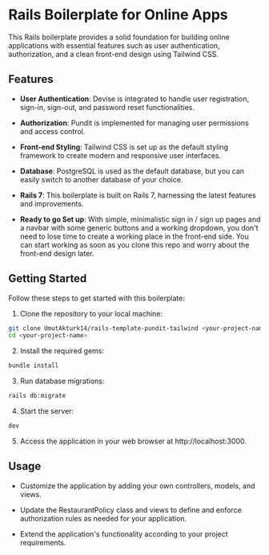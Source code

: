 # Rails Boilerplate for Online Apps

This Rails boilerplate provides a solid foundation for building online applications with essential features such as user authentication, authorization, and a clean front-end design using Tailwind CSS.

## Features

- **User Authentication**: Devise is integrated to handle user registration, sign-in, sign-out, and password reset functionalities.

- **Authorization**: Pundit is implemented for managing user permissions and access control.

- **Front-end Styling**: Tailwind CSS is set up as the default styling framework to create modern and responsive user interfaces.

- **Database**: PostgreSQL is used as the default database, but you can easily switch to another database of your choice.

- **Rails 7**: This boilerplate is built on Rails 7, harnessing the latest features and improvements.

- **Ready to go Set up**: With simple, minimalistic sign in / sign up pages and a navbar with some generic buttons and a working dropdown, you don't need to lose time to create a working place in the front-end side. You can start working as soon as you clone this repo and worry about the front-end design later.

## Getting Started

Follow these steps to get started with this boilerplate:

1. Clone the repository to your local machine:
```bash
git clone UmutAkturk14/rails-template-pundit-tailwind <your-project-name>
cd <your-project-name>
```
2. Install the required gems: 
```bash
bundle install
```
3. Run database migrations:
```bash
rails db:migrate
```
4. Start the server:
```bash
dev
```
5. Access the application in your web browser at http://localhost:3000.

## Usage
- Customize the application by adding your own controllers, models, and views.

- Update the RestaurantPolicy class and views to define and enforce authorization rules as needed for your application.

- Extend the application's functionality according to your project requirements.

